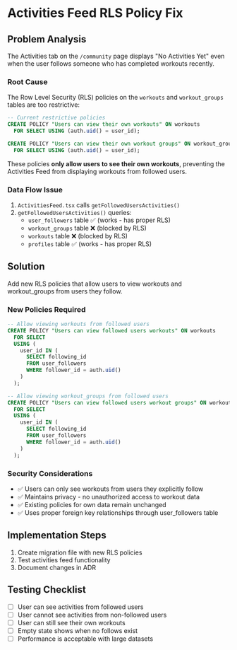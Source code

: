 # Activities Feed RLS Policy Fix

## Problem Analysis

The Activities tab on the `/community` page displays "No Activities Yet" even when the user follows someone who has completed workouts recently.

### Root Cause
The Row Level Security (RLS) policies on the `workouts` and `workout_groups` tables are too restrictive:

```sql
-- Current restrictive policies
CREATE POLICY "Users can view their own workouts" ON workouts 
  FOR SELECT USING (auth.uid() = user_id);

CREATE POLICY "Users can view their own workout groups" ON workout_groups
  FOR SELECT USING (auth.uid() = user_id);
```

These policies **only allow users to see their own workouts**, preventing the Activities Feed from displaying workouts from followed users.

### Data Flow Issue
1. `ActivitiesFeed.tsx` calls `getFollowedUsersActivities()`
2. `getFollowedUsersActivities()` queries:
   - `user_followers` table ✅ (works - has proper RLS)
   - `workout_groups` table ❌ (blocked by RLS)
   - `workouts` table ❌ (blocked by RLS)
   - `profiles` table ✅ (works - has proper RLS)

## Solution

Add new RLS policies that allow users to view workouts and workout_groups from users they follow.

### New Policies Required

```sql
-- Allow viewing workouts from followed users
CREATE POLICY "Users can view followed users workouts" ON workouts
  FOR SELECT
  USING (
    user_id IN (
      SELECT following_id 
      FROM user_followers 
      WHERE follower_id = auth.uid()
    )
  );

-- Allow viewing workout_groups from followed users  
CREATE POLICY "Users can view followed users workout groups" ON workout_groups
  FOR SELECT
  USING (
    user_id IN (
      SELECT following_id
      FROM user_followers  
      WHERE follower_id = auth.uid()
    )
  );
```

### Security Considerations
- ✅ Users can only see workouts from users they explicitly follow
- ✅ Maintains privacy - no unauthorized access to workout data
- ✅ Existing policies for own data remain unchanged
- ✅ Uses proper foreign key relationships through user_followers table

## Implementation Steps

1. Create migration file with new RLS policies
2. Test activities feed functionality
3. Document changes in ADR

## Testing Checklist

- [ ] User can see activities from followed users
- [ ] User cannot see activities from non-followed users  
- [ ] User can still see their own workouts
- [ ] Empty state shows when no follows exist
- [ ] Performance is acceptable with large datasets 